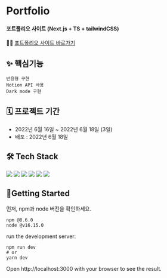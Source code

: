 # Portfolio
#### 포트폴리오 사이트 (Next.js + TS + tailwindCSS)

🧑‍💻 [포트폴리오 사이트 바로가기](https://portfolio-nextjs-8i3z0tl4a-juhwanleekr.vercel.app/)

## ✨ 핵심기능
`반응형 구현` <br/>
`Notion API 사용`<br/>
`Dark mode 구현`

## 🗓 프로젝트 기간
- 2022년 6월 16일 ~ 2022년 6월 18일 (3일)
- 배포 : 2022년 6월 18일

## 🛠️ Tech Stack
<div align='left'>
  <img src="https://img.shields.io/badge/Next.js-000000?style=for-the-badge&logo=Next.js&logoColor=white">
  <img src="https://img.shields.io/badge/TypeScript-3178C6?style=for-the-badge&logo=TypeScript&logoColor=white">
  <img src="https://img.shields.io/badge/TailwindCSS-0B1120?style=for-the-badge&logo=TailwindCSS&logoColor=38BDF8">
  <img src="https://img.shields.io/badge/Vercel-000000?style=for-the-badge&logo=Vercel&logoColor=FFFFFF">
  <img src="https://img.shields.io/badge/Lottie%20Files-04C6B7?style=for-the-badge&logoColor=FFFFFF">
  <img src="https://img.shields.io/badge/Notion%20API-000000?style=for-the-badge&logo=Notion&logoColor=FFFFFF">
</div>


## 🚀Getting Started

먼저, npm과 node 버전을 확인하세요.
```
npm @8.6.0
node @v16.15.0
```
run the development server:
```
npm run dev
# or
yarn dev
```
Open http://localhost:3000 with your browser to see the result.
